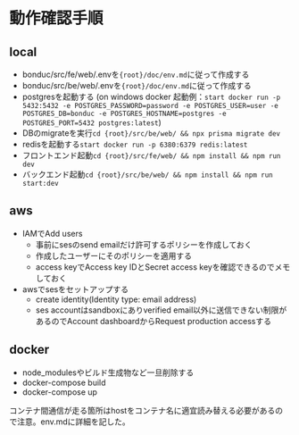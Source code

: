 # 動作確認手順

## local

- bonduc/src/fe/web/.envを```{root}/doc/env.md```に従って作成する
- bonduc/src/be/web/.envを```{root}/doc/env.md```に従って作成する
- postgresを起動する (on windows docker 起動例：```start docker run -p 5432:5432 -e POSTGRES_PASSWORD=password -e POSTGRES_USER=user -e POSTGRES_DB=bonduc -e POSTGRES_HOSTNAME=postgres -e POSTGRES_PORT=5432 postgres:latest```)
- DBのmigrateを実行```cd {root}/src/be/web/ && npx prisma migrate dev```
- redisを起動する```start docker run -p 6380:6379 redis:latest```
- フロントエンド起動```cd {root}/src/fe/web/ && npm install && npm run dev```
- バックエンド起動```cd {root}/src/be/web/ && npm install && npm run start:dev```

## aws

- IAMでAdd users
  - 事前にsesのsend emailだけ許可するポリシーを作成しておく
  - 作成したユーザーにそのポリシーを適用する
  - access keyでAccess key IDとSecret access keyを確認できるのでメモしておく
- awsでsesをセットアップする
  - create identity(Identity type: email address)
  - ses accountはsandboxにありverified email以外に送信できない制限があるのでAccount dashboardからRequest production accessする

## docker

- node_modulesやビルド生成物など一旦削除する
- docker-compose build
- docker-compose up

コンテナ間通信が走る箇所はhostをコンテナ名に適宜読み替える必要があるので注意。env.mdに詳細を記した。
